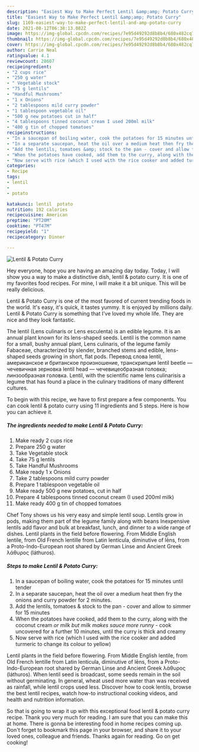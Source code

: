 ```yaml
---
description: "Easiest Way to Make Perfect Lentil &amp;amp; Potato Curry"
title: "Easiest Way to Make Perfect Lentil &amp;amp; Potato Curry"
slug: 1169-easiest-way-to-make-perfect-lentil-and-amp-potato-curry
date: 2021-08-12T06:38:13.082Z
image: https://img-global.cpcdn.com/recipes/7e95d49292d8b8b4/680x482cq70/lentil-potato-curry-recipe-main-photo.jpg
thumbnail: https://img-global.cpcdn.com/recipes/7e95d49292d8b8b4/680x482cq70/lentil-potato-curry-recipe-main-photo.jpg
cover: https://img-global.cpcdn.com/recipes/7e95d49292d8b8b4/680x482cq70/lentil-potato-curry-recipe-main-photo.jpg
author: Carrie Neal
ratingvalue: 4.1
reviewcount: 28607
recipeingredient:
- "2 cups rice"
- "250 g water"
- " Vegetable stock"
- "75 g lentils"
- "Handful Mushrooms"
- "1 x Onions"
- "2 tablespoons mild curry powder"
- "1 tablespoon vegetable oil"
- "500 g new potatoes cut in half"
- "4 tablespoons tinned coconut cream I used 200ml milk"
- "400 g tin of chopped tomatoes"
recipeinstructions:
- "In a saucepan of boiling water, cook the potatoes for 15 minutes until tender"
- "In a separate saucepan, heat the oil over a medium heat then fry the onions and curry powder for 2 minutes."
- "Add the lentils, tomatoes &amp; stock to the pan - cover and allow to simmer for 15 minutes"
- "When the potatoes have cooked, add them to the curry, along with the coconut cream *or milk but milk makes sauce more runny* - cook uncovered for a further 10 minutes, until the curry is thick and creamy"
- "Now serve with rice (which I used with the rice cooker and added turmeric to change its colour to yellow)"
categories:
- Recipe
tags:
- lentil
- 
- potato

katakunci: lentil  potato 
nutrition: 192 calories
recipecuisine: American
preptime: "PT20M"
cooktime: "PT47M"
recipeyield: "1"
recipecategory: Dinner

---
```



![Lentil &amp; Potato Curry](https://img-global.cpcdn.com/recipes/7e95d49292d8b8b4/680x482cq70/lentil-potato-curry-recipe-main-photo.jpg)

Hey everyone, hope you are having an amazing day today. Today, I will show you a way to make a distinctive dish, lentil &amp; potato curry. It is one of my favorites food recipes. For mine, I will make it a bit unique. This will be really delicious.

Lentil &amp; Potato Curry is one of the most favored of current trending foods in the world. It's easy, it's quick, it tastes yummy. It is enjoyed by millions daily. Lentil &amp; Potato Curry is something that I've loved my whole life. They are nice and they look fantastic.

The lentil (Lens culinaris or Lens esculenta) is an edible legume. It is an annual plant known for its lens-shaped seeds. Lentil is the common name for a small, bushy annual plant, Lens culinaris, of the legume family Fabaceae, characterized by slender, branched stems and edible, lens-shaped seeds growing in short, flat pods. Перевод слова lentil, американское и британское произношение, транскрипция lentil beetle — чечевичная зерновка lentil head — чечевицеобразная головка; линзообразная головка. Lentil, with the scientific name lens culinarisis a legume that has found a place in the culinary traditions of many different cultures.


To begin with this recipe, we have to first prepare a few components. You can cook lentil &amp; potato curry using 11 ingredients and 5 steps. Here is how you can achieve it.

<!--inarticleads1-->

##### The ingredients needed to make Lentil &amp; Potato Curry:

1. Make ready 2 cups rice
1. Prepare 250 g water
1. Take  Vegetable stock
1. Take 75 g lentils
1. Take Handful Mushrooms
1. Make ready 1 x Onions
1. Take 2 tablespoons mild curry powder
1. Prepare 1 tablespoon vegetable oil
1. Make ready 500 g new potatoes, cut in half
1. Prepare 4 tablespoons tinned coconut cream (I used 200ml milk)
1. Make ready 400 g tin of chopped tomatoes


Chef Tony shows us his very easy and simple lentil soup. Lentils grow in pods, making them part of the legume family along with beans Inexpensive lentils add flavor and bulk at breakfast, lunch, and dinner to a wide range of dishes. Lentil plants in the field before flowering. From Middle English lentile, from Old French lentille from Latin lenticula, diminutive of lēns, from a Proto-Indo-European root shared by German Linse and Ancient Greek λάθυρος (láthuros). 

<!--inarticleads2-->

##### Steps to make Lentil &amp; Potato Curry:

1. In a saucepan of boiling water, cook the potatoes for 15 minutes until tender
1. In a separate saucepan, heat the oil over a medium heat then fry the onions and curry powder for 2 minutes.
1. Add the lentils, tomatoes &amp; stock to the pan - cover and allow to simmer for 15 minutes
1. When the potatoes have cooked, add them to the curry, along with the coconut cream *or milk but milk makes sauce more runny* - cook uncovered for a further 10 minutes, until the curry is thick and creamy
1. Now serve with rice (which I used with the rice cooker and added turmeric to change its colour to yellow)


Lentil plants in the field before flowering. From Middle English lentile, from Old French lentille from Latin lenticula, diminutive of lēns, from a Proto-Indo-European root shared by German Linse and Ancient Greek λάθυρος (láthuros). When lentil seed is broadcast, some seeds remain in the soil without germinating. In general, wheat used more water than was received as rainfall, while lentil crops used less. Discover how to cook lentils, browse the best lentil recipes, watch how-to instructional cooking videos, and health and nutrition information. 

So that is going to wrap it up with this exceptional food lentil &amp; potato curry recipe. Thank you very much for reading. I am sure that you can make this at home. There is gonna be interesting food in home recipes coming up. Don't forget to bookmark this page in your browser, and share it to your loved ones, colleague and friends. Thanks again for reading. Go on get cooking!
